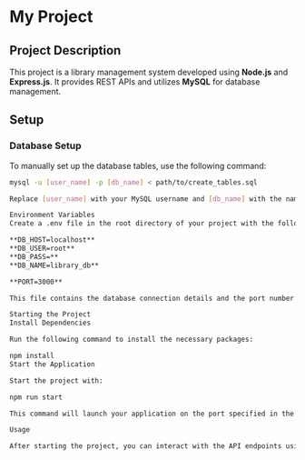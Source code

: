# My Project

## Project Description

This project is a library management system developed using **Node.js** and **Express.js**. It provides REST APIs and utilizes **MySQL** for database management.

## Setup

### Database Setup

To manually set up the database tables, use the following command:

```bash
mysql -u [user_name] -p [db_name] < path/to/create_tables.sql

Replace [user_name] with your MySQL username and [db_name] with the name of your database. Provide the correct path to the create_tables.sql file.

Environment Variables
Create a .env file in the root directory of your project with the following content:

**DB_HOST=localhost**
**DB_USER=root**
**DB_PASS=**
**DB_NAME=library_db**

**PORT=3000**

This file contains the database connection details and the port number on which the application will run.

Starting the Project
Install Dependencies

Run the following command to install the necessary packages:

npm install
Start the Application

Start the project with:

npm run start

This command will launch your application on the port specified in the .env file.

Usage

After starting the project, you can interact with the API endpoints using Postman or a similar tool. For detailed information about the available endpoints, refer to the project's documentation.
